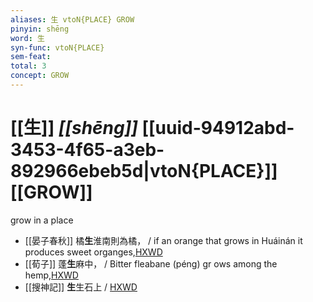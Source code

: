 ```yaml
---
aliases: 生 vtoN{PLACE} GROW
pinyin: shēng
word: 生
syn-func: vtoN{PLACE}
sem-feat: 
total: 3
concept: GROW 
---
```

# [[生]] *[[shēng]]*  [[uuid-94912abd-3453-4f65-a3eb-892966ebeb5d|vtoN{PLACE}]] [[GROW]]
grow in a place
 - [[晏子春秋]] 橘**生**淮南則為橘， / if an orange that grows in Huáinán it produces sweet organges,[HXWD](https://hxwd.org/textview.html?location=KR2g0003_tls_006-20a.36)
 - [[荀子]] 蓬**生**麻中， / Bitter fleabane (péng) gr ows among the hemp,[HXWD](https://hxwd.org/textview.html?location=KR3a0002_tls_001-4a.18)
 - [[搜神記]] **生**生石上 / [HXWD](https://hxwd.org/textview.html?location=KR3l0099_tls_011-4a.20)